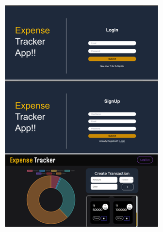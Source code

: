 ![Login page](https://github.com/ashish6646/Expense-Tracker/blob/e5c34f15e81d87c69d8dca47669b287e79af872b/assets/Login%20Page.png)
![SignUp page](https://github.com/ashish6646/Expense-Tracker/blob/e5c34f15e81d87c69d8dca47669b287e79af872b/assets/Signup%20page.png)
![Home page](https://github.com/ashish6646/Expense-Tracker/blob/e5c34f15e81d87c69d8dca47669b287e79af872b/assets/Home%20Page.png)
